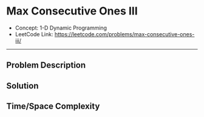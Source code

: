 # Max Consecutive Ones III

- Concept: 1-D Dynamic Programming
- LeetCode Link: https://leetcode.com/problems/max-consecutive-ones-iii/

---

## Problem Description

## Solution

## Time/Space Complexity

